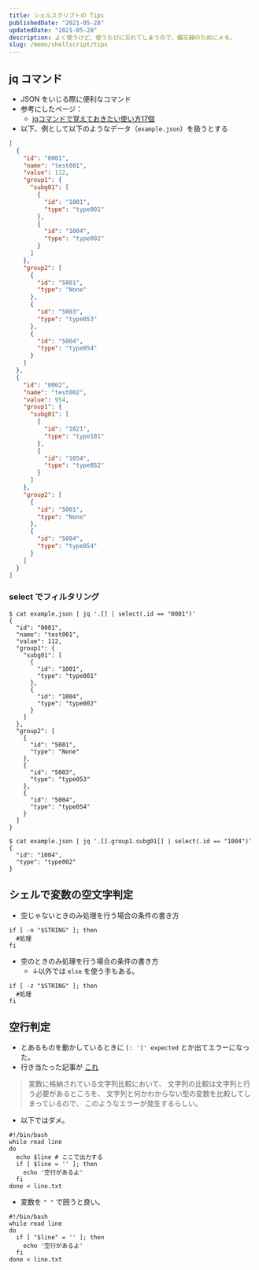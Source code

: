 ```yaml
---
title: シェルスクリプトの Tips
publishedDate: "2021-05-28"
updatedDate: "2021-05-28"
description: よく使うけど、使うたびに忘れてしまうので、備忘録のためにメモ。
slug: /memo/shellscript/tips
---
```


## jq コマンド

- JSON をいじる際に便利なコマンド
- 参考にしたページ：
    - [jqコマンドで覚えておきたい使い方17個](https://orebibou.com/ja/home/201605/20160510_001/)
- 以下、例として以下のようなデータ（`example.json`）を扱うとする

```json
[
  {
    "id": "0001",
    "name": "test001",
    "value": 112,
    "group1": {
      "subg01": [
        {
          "id": "1001",
          "type": "type001"
        },
        {
          "id": "1004",
          "type": "type002"
        }
      ]
    },
    "group2": [
      {
        "id": "5001",
        "type": "None"
      },
      {
        "id": "5003",
        "type": "type053"
      },
      {
        "id": "5004",
        "type": "type054"
      }
    ]
  },
  {
    "id": "0002",
    "name": "test002",
    "value": 954,
    "group1": {
      "subg01": [
        {
          "id": "1021",
          "type": "type101"
        },
        {
          "id": "1054",
          "type": "type052"
        }
      ]
    },
    "group2": [
      {
        "id": "5001",
        "type": "None"
      },
      {
        "id": "5004",
        "type": "type054"
      }
    ]
  }
]
```

### select でフィルタリング

```shell
$ cat example.json | jq '.[] | select(.id == "0001")'
{
  "id": "0001",
  "name": "test001",
  "value": 112,
  "group1": {
    "subg01": [
      {
        "id": "1001",
        "type": "type001"
      },
      {
        "id": "1004",
        "type": "type002"
      }
    ]
  },
  "group2": [
    {
      "id": "5001",
      "type": "None"
    },
    {
      "id": "5003",
      "type": "type053"
    },
    {
      "id": "5004",
      "type": "type054"
    }
  ]
}
```

```shell
$ cat example.json | jq '.[].group1.subg01[] | select(.id == "1004")'
{
  "id": "1004",
  "type": "type002"
}
```

## シェルで変数の空文字判定

- 空じゃないときのみ処理を行う場合の条件の書き方

```shell
if [ -n "$STRING" ]; then
  #処理
fi
```

- 空のときのみ処理を行う場合の条件の書き方
    - ↓以外では `else` を使う手もある。

```shell
if [ -z "$STRING" ]; then
  #処理
fi
```

## 空行判定

- とあるものを動かしているときに `[: ']' expected` とか出てエラーになった。
- 行き当たった記事が [これ](https://karoten512.hatenablog.com/entry/2018/01/19/002558)

> 変数に格納されている文字列比較において、 
> 文字列の比較は文字列と行う必要があるところを、 
> 文字列と何かわからない型の変数を比較してしまっているので、
> このようなエラーが発生するらしい。

- 以下ではダメ。

```shell
#!/bin/bash
while read line
do
  echo $line # ここで出力する
  if [ $line = '' ]; then
    echo '空行があるよ'
  fi  
done < line.txt
```

- 変数を `" "` で囲うと良い。

```shell
#!/bin/bash
while read line
do
  if [ "$line" = '' ]; then
    echo '空行があるよ'
  fi  
done < line.txt
```
